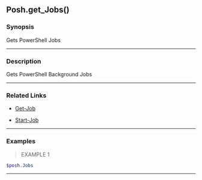 Posh.get_Jobs()
---------------

### Synopsis
Gets PowerShell Jobs

---

### Description

Gets PowerShell Background Jobs

---

### Related Links
* [Get-Job](https://learn.microsoft.com/powershell/module/Microsoft.PowerShell.Core/Get-Job)

* [Start-Job](https://learn.microsoft.com/powershell/module/Microsoft.PowerShell.Core/Start-Job)

---

### Examples
> EXAMPLE 1

```PowerShell
$posh.Jobs
```

---
